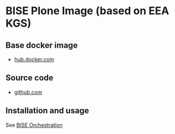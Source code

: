 # BISE Plone Image (based on EEA KGS)

## Base docker image

 - [hub.docker.com](https://hub.docker.com/r/ipetchesi/eea.docker.plone.bise)

## Source code

  - [github.com](https://github.com/eea/eea.docker.plone.bise)

## Installation and usage

See [BISE Orchestration]()
